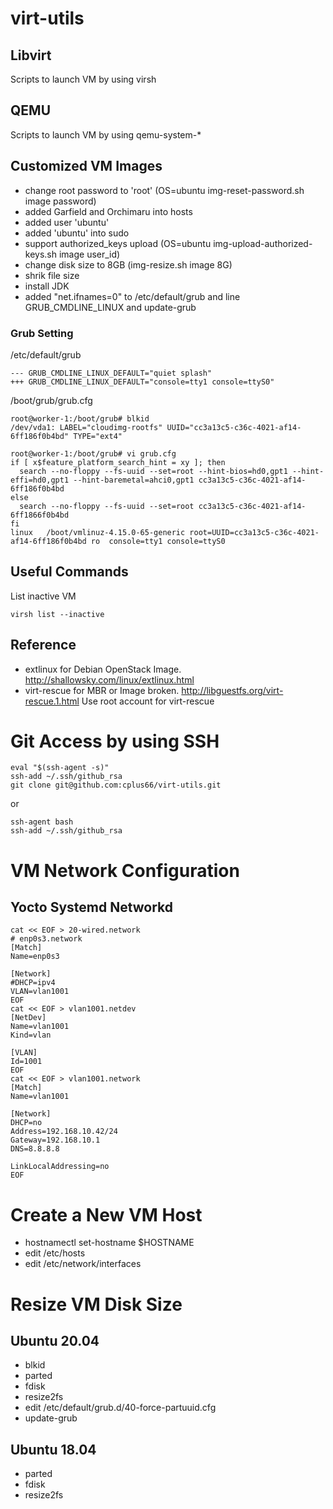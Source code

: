 # virt-utils
## Libvirt
Scripts to launch VM by using virsh

## QEMU
Scripts to launch VM by using qemu-system-*

## Customized VM Images
- change root password to 'root' (OS=ubuntu img-reset-password.sh image password)
- added Garfield and Orchimaru into hosts
- added user 'ubuntu'
- added 'ubuntu' into sudo
- support authorized_keys upload (OS=ubuntu img-upload-authorized-keys.sh image user_id)
- change disk size to 8GB (img-resize.sh image 8G)
- shrik file size
- install JDK
- added "net.ifnames=0" to /etc/default/grub and line GRUB_CMDLINE_LINUX and update-grub

### Grub Setting

/etc/default/grub
```
--- GRUB_CMDLINE_LINUX_DEFAULT="quiet splash"
+++ GRUB_CMDLINE_LINUX_DEFAULT="console=tty1 console=ttyS0"
```
/boot/grub/grub.cfg
```
root@worker-1:/boot/grub# blkid
/dev/vda1: LABEL="cloudimg-rootfs" UUID="cc3a13c5-c36c-4021-af14-6ff186f0b4bd" TYPE="ext4" 

root@worker-1:/boot/grub# vi grub.cfg
if [ x$feature_platform_search_hint = xy ]; then
  search --no-floppy --fs-uuid --set=root --hint-bios=hd0,gpt1 --hint-effi=hd0,gpt1 --hint-baremetal=ahci0,gpt1 cc3a13c5-c36c-4021-af14-6ff186f0b4bd
else
  search --no-floppy --fs-uuid --set=root cc3a13c5-c36c-4021-af14-6ff1866f0b4bd  
fi
linux   /boot/vmlinuz-4.15.0-65-generic root=UUID=cc3a13c5-c36c-4021-af14-6ff186f0b4bd ro  console=tty1 console=ttyS0

```

## Useful Commands

List inactive VM
```
virsh list --inactive
```

## Reference
- extlinux for Debian OpenStack Image. http://shallowsky.com/linux/extlinux.html
- virt-rescue for MBR or Image broken. http://libguestfs.org/virt-rescue.1.html
  Use root account for virt-rescue

# Git Access by using SSH
```
eval "$(ssh-agent -s)"
ssh-add ~/.ssh/github_rsa
git clone git@github.com:cplus66/virt-utils.git
```
or
```
ssh-agent bash
ssh-add ~/.ssh/github_rsa
```

# VM Network Configuration
## Yocto Systemd Networkd

```
cat << EOF > 20-wired.network
# enp0s3.network
[Match]
Name=enp0s3

[Network]
#DHCP=ipv4
VLAN=vlan1001
EOF
cat << EOF > vlan1001.netdev
[NetDev]
Name=vlan1001
Kind=vlan

[VLAN]
Id=1001
EOF
cat << EOF > vlan1001.network
[Match]
Name=vlan1001

[Network]
DHCP=no
Address=192.168.10.42/24
Gateway=192.168.10.1
DNS=8.8.8.8

LinkLocalAddressing=no
EOF
```

# Create a New VM Host
- hostnamectl set-hostname $HOSTNAME
- edit /etc/hosts
- edit /etc/network/interfaces

# Resize VM Disk Size 
## Ubuntu 20.04
- blkid
- parted
- fdisk
- resize2fs
- edit /etc/default/grub.d/40-force-partuuid.cfg
- update-grub

## Ubuntu 18.04
- parted
- fdisk
- resize2fs
